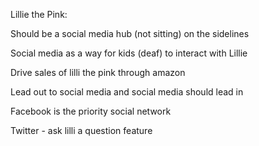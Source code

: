 Lillie the Pink:

Should be a social media hub (not sitting) on the sidelines

Social media as a way for kids (deaf) to interact with Lillie

Drive sales of lilli the pink through amazon

Lead out to social media and social media should lead in

Facebook is the priority social network

Twitter - ask lilli a question feature



